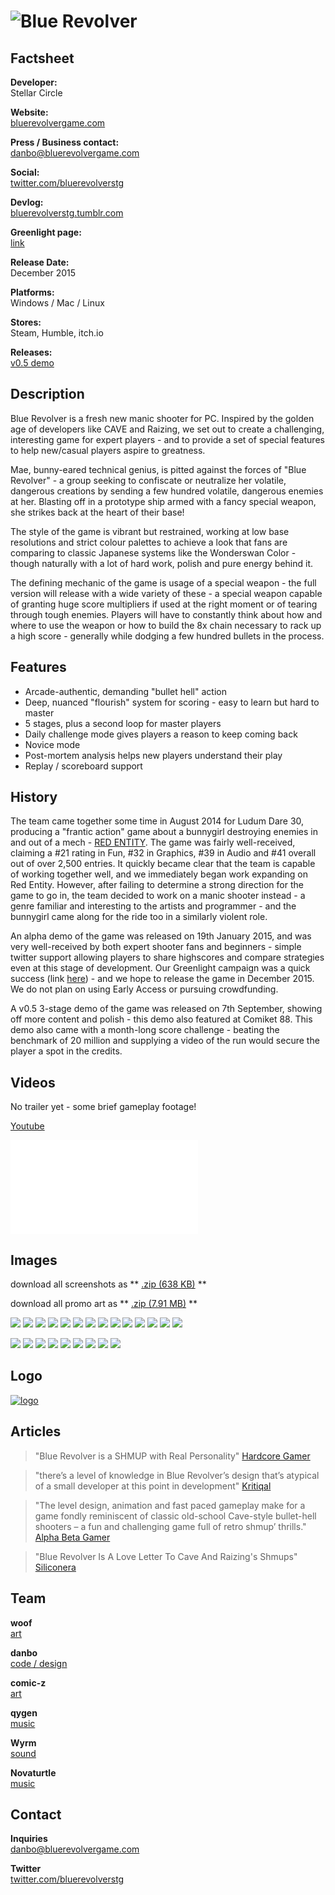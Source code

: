 # ![Blue Revolver](assets/images/header.png)

## Factsheet

**Developer:**  
Stellar Circle

**Website:**  
[bluerevolvergame.com][homepage]

**Press / Business contact:**  
[danbo@bluerevolvergame.com][contact]

**Social:**  
[twitter.com/bluerevolverstg][twitter] 

**Devlog:**  
[bluerevolverstg.tumblr.com][tumblr] 

**Greenlight page:**  
[link][greenlight]

**Release Date:**  
December 2015

**Platforms:**  
Windows / Mac / Linux

**Stores:**  
Steam, Humble, itch.io

**Releases:**  
[v0.5 demo][v05_demo]

## Description

Blue Revolver is a fresh new manic shooter for PC. Inspired by the golden age of developers like CAVE and Raizing, we set out to create a challenging, interesting game for expert players - and to provide a set of special features to help new/casual players aspire to greatness.

Mae, bunny-eared technical genius, is pitted against the forces of "Blue Revolver" - a group seeking to confiscate or neutralize her volatile, dangerous creations by sending a few hundred volatile, dangerous enemies at her. Blasting off in a prototype ship armed with a fancy special weapon, she strikes back at the heart of their base!

The style of the game is vibrant but restrained, working at low base resolutions and strict colour palettes to achieve a look that fans are comparing to classic Japanese systems like the Wonderswan Color - though naturally with a lot of hard work, polish and pure energy behind it. 

The defining mechanic of the game is usage of a special weapon - the full version will release with a wide variety of these - a special weapon capable of granting huge score multipliers if used at the right moment or of tearing through tough enemies. Players will have to constantly think about how and where to use the weapon or how to build the 8x chain necessary to rack up a high score - generally while dodging a few hundred bullets in the process.

## Features

* Arcade-authentic, demanding "bullet hell" action
* Deep, nuanced "flourish" system for scoring - easy to learn but hard to master
* 5 stages, plus a second loop for master players
* Daily challenge mode gives players a reason to keep coming back
* Novice mode 
* Post-mortem analysis helps new players understand their play
* Replay / scoreboard support

## History

The team came together some time in August 2014 for Ludum Dare 30, producing a "frantic action" game about a bunnygirl destroying enemies in and out of a mech - [RED ENTITY](http://woofycakes.itch.io/red-entity). The game was fairly well-received, claiming a #21 rating in Fun, #32 in Graphics, #39 in Audio and #41 overall out of over 2,500 entries. It quickly became clear that the team is capable of working together well, and we immediately began work expanding on Red Entity. However, after failing to determine a strong direction for the game to go in, the team decided to work on a manic shooter instead - a genre familiar and interesting to the artists and programmer - and the bunnygirl came along for the ride too in a similarly violent role.

An alpha demo of the game was released on 19th January 2015, and was very well-received by both expert shooter fans and beginners - simple twitter support allowing players to share highscores and compare strategies even at this stage of development. Our Greenlight campaign was a quick success (link [here][greenlight]) - and we hope to release the game in December 2015. We do not plan on using Early Access or pursuing crowdfunding.

A v0.5 3-stage demo of the game was released on 7th September, showing off more content and polish - this demo also featured at Comiket 88. This demo also came with a month-long score challenge - beating the benchmark of 20 million and supplying a video of the run would secure the player a spot in the credits.

## Videos

No trailer yet - some brief gameplay footage! 

[Youtube](https://www.youtube.com/watch?v=Tq5g4kc842U "BLUE REVOLVER - v0.5 demo footage")

<iframe src="//www.youtube.com/embed/Tq5g4kc842U" frameborder="0" allowfullscreen></iframe>

## Images

download all screenshots as ** [.zip (638 KB)](assets/images/bluerev_september_screenshots.zip "Images zip") **

download all promo art as ** [.zip (7.91 MB)](assets/images/bluerev_september_art.zip "Promo zip") **

[![](assets/images/bluerev_sep2015_01.png)](assets/images/bluerev_sep2015_01.png)
[![](assets/images/bluerev_sep2015_02.png)](assets/images/bluerev_sep2015_02.png)
[![](assets/images/bluerev_sep2015_03.png)](assets/images/bluerev_sep2015_03.png)
[![](assets/images/bluerev_sep2015_04.png)](assets/images/bluerev_sep2015_04.png)
[![](assets/images/bluerev_sep2015_05.png)](assets/images/bluerev_sep2015_05.png)
[![](assets/images/bluerev_sep2015_06.png)](assets/images/bluerev_sep2015_06.png)
[![](assets/images/bluerev_sep2015_07.png)](assets/images/bluerev_sep2015_07.png)
[![](assets/images/bluerev_sep2015_08.png)](assets/images/bluerev_sep2015_08.png)
[![](assets/images/bluerev_sep2015_09.png)](assets/images/bluerev_sep2015_09.png)
[![](assets/images/bluerev_sep2015_10.png)](assets/images/bluerev_sep2015_10.png)
[![](assets/images/bluerev_sep2015_11.png)](assets/images/bluerev_sep2015_11.png)
[![](assets/images/bluerev_sep2015_12.png)](assets/images/bluerev_sep2015_12.png)
[![](assets/images/bluerev_sep2015_13.png)](assets/images/bluerev_sep2015_13.png)
[![](assets/images/bluerev_sep2015_14.png)](assets/images/bluerev_sep2015_14.png)

[![](assets/images/banner.png)](assets/images/banner.png)
[![](assets/images/br_cdf.png)](assets/images/br_cdf.png)
[![](assets/images/char_mae2_t.png)](assets/images/char_mae2_t.png)
[![](assets/images/char_ale_t.png)](assets/images/char_ale_t.png)
[![](assets/images/char_rum_t.png)](assets/images/char_rum_t.png)
[![](assets/images/char_don_t.png)](assets/images/char_don_t.png)
[![](assets/images/char_val_t.png)](assets/images/char_val_t.png)
[![](assets/images/char_ira_t.png)](assets/images/char_ira_t.png)
[![](assets/images/char_dee_t.png)](assets/images/char_dee_t.png)

## Logo

[![logo](assets/images/logo.png)](assets/images/logo.png "Logo")

## Articles

> "Blue Revolver is a SHMUP with Real Personality"
[Hardcore Gamer](http://www.hardcoregamer.com/2015/02/11/blue-revolver-is-a-shmup-with-real-personality/133904/)

> "there’s a level of knowledge in Blue Revolver’s design that’s atypical of a small developer at this point in development"
[Kritiqal](http://kritiqal.com/2015/03/25/indie-impressions-blue-revolver/)

> "The level design, animation and fast paced gameplay make for a game fondly reminiscent of classic old-school Cave-style bullet-hell shooters – a fun and challenging game full of retro shmup’ thrills."  
[Alpha Beta Gamer](http://www.alphabetagamer.com/blue-revolver-alpha-demo/)

> "Blue Revolver Is A Love Letter To Cave And Raizing's Shmups"  
[Siliconera](http://www.siliconera.com/2015/01/23/blue-revolver-is-a-love-letter-to-cave-and-raizings-shmups/)

## Team

**woof**  
[art](https://twitter.com/woofycakes)

**danbo**  
[code / design](https://twitter.com/__danbo)

**comic-z**  
[art](https://twitter.com/ComicZ)

**qygen**  
[music](https://soundcloud.com/qygen)

**Wyrm**  
[sound](https://twitter.com/SmilingCorpseHQ)

**Novaturtle**  
[music](https://soundcloud.com/l-hartley/)  


## Contact

**Inquiries**  
[danbo@bluerevolvergame.com][contact]

**Twitter**  
[twitter.com/bluerevolverstg][twitter]

<!--- =====================================================================  -->
<!--- Referenced links -->

[homepage]: http://bluerevolvergame.com "Blue Revolver"
[tumblr]: http://bluerevolverstg.tumblr.com
[contact]: mailto:danbo@bluerevolvergame.com

<!--- Social -->

[twitter]: https://twitter.com/bluerevolverstg
[skype]: callto:tinydanbo

[v015_alphademo]: http://woofycakes.itch.io/blue-revolver-demo
[v05_demo]: http://woofycakes.itch.io/blue-revolver-v05
[greenlight]: http://steamcommunity.com/sharedfiles/filedetails/?id=380437841
